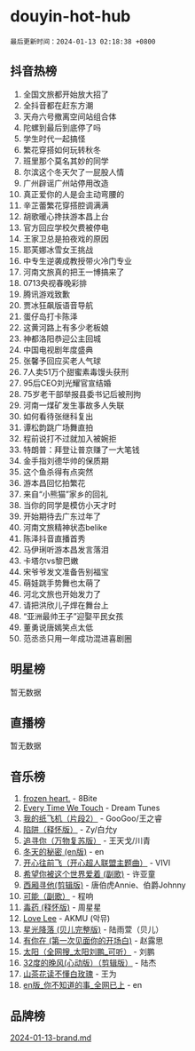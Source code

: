 # douyin-hot-hub

`最后更新时间：2024-01-13 02:18:38 +0800`

## 抖音热榜

1. 全国文旅都开始放大招了
1. 全抖音都在赶东方潮
1. 天舟六号撤离空间站组合体
1. 陀螺到最后到底停了吗
1. 学生时代一起搞怪
1. 繁花穿搭如何玩转秋冬
1. 班里那个莫名其妙的同学
1. 尔滨这个冬天欠了一屁股人情
1. 广州辟谣广州站停用改造
1. 真正爱你的人是会主动弯腰的
1. 辛芷蕾繁花穿搭腔调满满
1. 胡歌暖心搀扶游本昌上台
1. 官方回应学校欠费被停电
1. 王家卫总是拍夜戏的原因
1. 耶芙娜冰雪女王挑战
1. 中专生逆袭成教授带火冷门专业
1. 河南文旅真的把王一博搞来了
1. 0713央视春晚彩排
1. 腾讯游戏致歉
1. 贾冰狂飙版语音导航
1. 蛋仔岛打卡陈泽
1. 这黄河路上有多少老板娘
1. 神都洛阳恭迎公主回城
1. 中国电视剧年度盛典
1. 张馨予回应买老人气球
1. 7人卖51万个甜蜜素毒馒头获刑
1. 95后CEO刘光耀官宣结婚
1. 75岁老干部举报县委书记后被刑拘
1. 河南一煤矿发生事故多人失联
1. 如何看待张继科复出
1. 谭松韵跳广场舞直拍
1. 程前说打不过就加入被婉拒
1. 特朗普：拜登让普京赚了一大笔钱
1. 金手指刘德华帅的保质期
1. 这个鱼杀得有点突然
1. 游本昌回忆拍繁花
1. 来自“小熊猫”家乡的回礼
1. 当你的同学是模仿小天才时
1. 开始期待去广东过年了
1. 河南文旅精神状态belike
1. 陈泽抖音直播首秀
1. 马伊琍听游本昌发言落泪
1. 卡塔尔vs黎巴嫩
1. 宋爷爷发文准备告别福宝
1. 萌娃跳手势舞也太萌了
1. 河北文旅也开始发力了
1. 请把洪欣儿子焊在舞台上
1. “亚洲最帅王子”迎娶平民女孩
1. 董勇说唐嫣笑点太低
1. 范丞丞只用一年成功混进喜剧圈

## 明星榜

暂无数据

## 直播榜

暂无数据

## 音乐榜

1. [frozen heart.](https://sf3-cdn-tos.douyinstatic.com/obj/tos-cn-ve-2774/oIIWJfyjIACZA9zQMtnJ6hQQhFC4vhCupoRBsO) - 8Bite
1. [Every Time We Touch](https://sf86-cdn-tos.douyinstatic.com/obj/tos-cn-ve-2774/ogN6lUKQeBBfEVhIOMikG1CcJjugxk1tztZyhP) - Dream Tunes
1. [我的纸飞机（片段2）](https://sf86-cdn-tos.douyinstatic.com/obj/tos-cn-ve-2774/oM2ZrKcg2CD5AeRB2gkeXOFB1IxAGJdZPazYHf) - GooGoo/王之睿
1. [陷阱（释怀版）](https://sf86-cdn-tos.douyinstatic.com/obj/tos-cn-ve-2774/oE8C21LeZrzKLDFfQYgMzx4GAIHageG5IzayY7) - Zy/白允y
1. [追寻你（万物复苏版）](https://sf86-cdn-tos.douyinstatic.com/obj/tos-cn-ve-2774/oYeAZJsbjIDit9APmBg8u6uDUQnHmoCf3gbo74) - 王天戈/川青
1. [冬天的秘密 (en版)](https://sf86-cdn-tos.douyinstatic.com/obj/tos-cn-ve-2774/okIuMHDdzyf3FjGK4Lphe1vfHcQaPIHAg0Z4CR) - en
1. [开心往前飞（开心超人联盟主题曲）](https://sf86-cdn-tos.douyinstatic.com/obj/tos-cn-ve-2774/9d8fb7c82cf1421fb93a9fe925275e0a) - VIVI
1. [希望你被这个世界爱着 (副歌)](https://sf86-cdn-tos.douyinstatic.com/obj/tos-cn-ve-2774/oUHCmWQfZlE3QQBKBeD8rCFLpJzPgCpImhsxMt) - 许亚童
1. [西厢寻他(剪辑版)](https://sf6-cdn-tos.douyinstatic.com/obj/tos-cn-ve-2774/oUsAVfAQKlRNxEv5qxvIB8o5qmIWUcXbzJKJhw) - 唐伯虎Annie、伯爵Johnny
1. [可能（副歌）](https://sf86-cdn-tos.douyinstatic.com/obj/tos-cn-ve-2774/cde1731888894259b333569393c2fb51) - 程响
1. [毒药 (释怀版)](https://sf3-cdn-tos.douyinstatic.com/obj/tos-cn-ve-2774/oYILMEAzspdZBIzy4frJNB8ZHPHWAhiwowd4Ad) - 周星星
1. [Love Lee](https://sf6-cdn-tos.douyinstatic.com/obj/tos-cn-ve-2774/o05GbkJGbCBTdDnMtB0fwOYgkeZp23vrWQDQBS) - AKMU (악뮤)
1. [星光降落 (贝儿完整版)](https://sf86-cdn-tos.douyinstatic.com/obj/tos-cn-ve-2774/okwB9hAwyAtsFFkFBzAX1hOOfQuIoMNs0W2Mwr) - 陆雨萱（贝儿）
1. [有你在 (第一次见面你的开场白)](https://sf86-cdn-tos.douyinstatic.com/obj/tos-cn-ve-2774/oAthrQ3ClJBfI57uBoFEgNDYtNCZ0TSYQQfxQ0) - 赵露思
1. [太阳（全网搜_太阳刘鹏_可听）](https://sf6-cdn-tos.douyinstatic.com/obj/tos-cn-ve-2774/ogWbyIQnlBFImVbeDocRdCIYtBHlbJXgfZMvgz) - 刘鹏
1. [32度的晚风(心动版）（剪辑版）](https://sf6-cdn-tos.douyinstatic.com/obj/tos-cn-ve-2774/owNyabsyWdzUulxhoJfK8IBXgp0UMQAHpvGh2B) - 陆杰
1. [山茶花读不懂白玫瑰](https://sf86-cdn-tos.douyinstatic.com/obj/tos-cn-ve-2774/osfn8B7DktrRHEPJgPCfDbw7QDQEkwC16BxZg9) - 王为
1. [en版_你不知道的事_全网已上](https://sf86-cdn-tos.douyinstatic.com/obj/tos-cn-ve-2774/o4QbYLDezHUtFyDKdF9XfmPhIewaqEQAggj6Cb) - en

## 品牌榜

[2024-01-13-brand.md](2024-01-13-brand.md)
